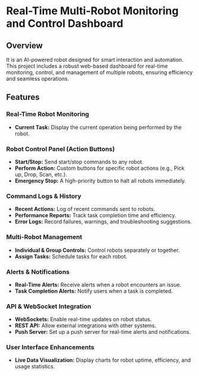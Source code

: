 # Real-Time Multi-Robot Monitoring and Control Dashboard

## Overview
It is an AI-powered robot designed for smart interaction and automation. This project includes a robust web-based dashboard for real-time monitoring, control, and management of multiple robots, ensuring efficiency and seamless operations.

## Features

### Real-Time Robot Monitoring
- **Current Task:** Display the current operation being performed by the robot.

### Robot Control Panel (Action Buttons)
- **Start/Stop:** Send start/stop commands to any robot.
- **Perform Action:** Custom buttons for specific robot actions (e.g., Pick up, Drop, Scan, etc.).
- **Emergency Stop:** A high-priority button to halt all robots immediately.

### Command Logs & History
- **Recent Actions:** Log of recent commands sent to robots.
- **Performance Reports:** Track task completion time and efficiency.
- **Error Logs:** Record failures, warnings, and troubleshooting suggestions.

### Multi-Robot Management
- **Individual & Group Controls:** Control robots separately or together.
- **Assign Tasks:** Schedule tasks for each robot.

### Alerts & Notifications
- **Real-Time Alerts:** Receive alerts when a robot encounters an issue.
- **Task Completion Alerts:** Notify users when a task is completed.

### API & WebSocket Integration
- **WebSockets:** Enable real-time updates on robot status.
- **REST API:** Allow external integrations with other systems.
- **Push Server:** Set up a push server for real-time alerts and notifications.

### User Interface Enhancements
- **Live Data Visualization:** Display charts for robot uptime, efficiency, and usage statistics.
